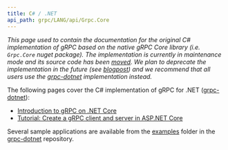 ```yaml
---
title: C# / .NET
api_path: grpc/LANG/api/Grpc.Core
---
```


*This page used to contain the documentation for the original C# implementation
of gRPC based on the native gRPC Core library (i.e. `Grpc.Core` nuget package).
The implementation is currently in maintenance mode and its source code has
been [moved][move-details]. We plan to deprecate
the implementation in the future (see [blogpost][]) and we recommend that
all users use the [grpc-dotnet][] implementation instead.*

The following pages cover the C# implementation of gRPC for .NET
([grpc-dotnet][]):

- [Introduction to gRPC on .NET Core](https://docs.microsoft.com/aspnet/core/grpc)
- [Tutorial: Create a gRPC client and server in ASP.NET Core][tutorial]

Several sample applications are available from the [examples][] folder in the
[grpc-dotnet][] repository.

[move-details]: https://github.com/grpc/grpc/blob/master/src/csharp/README.md
[examples]: https://github.com/grpc/grpc-dotnet/tree/master/examples
[grpc-dotnet]: https://github.com/grpc/grpc-dotnet
[tutorial]: https://docs.microsoft.com/aspnet/core/tutorials/grpc/grpc-start
[blogpost]: https://grpc.io/blog/grpc-csharp-future/
